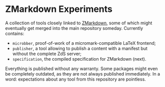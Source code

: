# ZMarkdown Experiments

A collection of tools closely linked to [ZMarkdown](https://github.com/zestedesavoir/zmarkdown), some of which might eventually get merged into the main repository someday. Currently contains:

- `microbber`, proof-of-work of a micromark-compatible LaTeX frontend;
- `publisher`, a tool allowing to publish a content with a manifest but without the complete ZdS server;
- `specification`, the compiled specification for ZMarkdown (next).

Everything is published without any warranty. Some packages might even be completely outdated, as they are not always published immediately. In a word: expectations about any tool from this repository are pointless.
